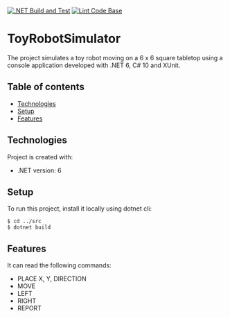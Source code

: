 [![.NET Build and Test](https://github.com/khurrampunjwani/ToyRobotSimulator/actions/workflows/dotnet.yml/badge.svg)](https://github.com/khurrampunjwani/ToyRobotSimulator/actions/workflows/dotnet.yml)
[![Lint Code Base](https://github.com/khurrampunjwani/ToyRobotSimulator/actions/workflows/super-linter.yml/badge.svg)](https://github.com/khurrampunjwani/ToyRobotSimulator/actions/workflows/super-linter.yml)

# ToyRobotSimulator
The project simulates a toy robot moving on a 6 x 6 square tabletop using a console application developed with .NET 6, C# 10 and XUnit.

## Table of contents
* [Technologies](#technologies)
* [Setup](#setup)
* [Features](#features)

## Technologies
Project is created with:
* .NET version: 6
	
## Setup
To run this project, install it locally using dotnet cli:

```
$ cd ../src
$ dotnet build
```

## Features
It can read the following commands:

- PLACE X, Y, DIRECTION
- MOVE
- LEFT
- RIGHT
- REPORT